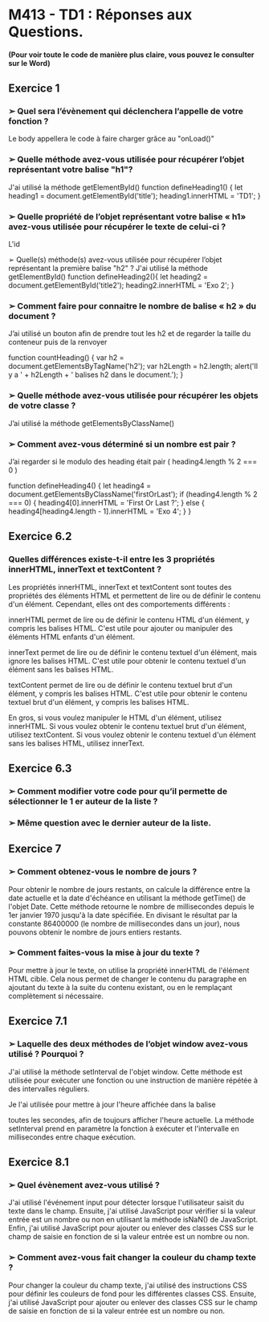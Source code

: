 # M413 - TD1 : Réponses aux Questions. 
#### (Pour voir toute le code de manière plus claire, vous pouvez le consulter sur le Word)

## Exercice 1

### ➢ Quel sera l’évènement qui déclenchera l’appelle de votre fonction ?
Le body appellera le code à faire charger grâce au "onLoad()" 

### ➢ Quelle méthode avez-vous utilisée pour récupérer l’objet représentant votre balise "h1"?
J'ai utilisé la méthode getElementById()
function defineHeading1() {
   let heading1 = document.getElementById('title');
   heading1.innerHTML = 'TD1';
}

### ➢ Quelle propriété de l’objet représentant votre balise « h1» avez-vous utilisée pour récupérer le texte de celui-ci ?
L'id 

➢ Quelle(s) méthode(s) avez-vous utilisée pour récupérer l’objet représentant la première balise "h2" ?
J'ai utilisé la méthode getElementById()
function defineHeading2(){
   let heading2 = document.getElementById('title2');
   heading2.innerHTML = 'Exo 2';
}

### ➢ Comment faire pour connaitre le nombre de balise « h2 » du document ?

J’ai utilisé un bouton afin de prendre tout les h2 et de regarder la taille du conteneur puis de la renvoyer

function countHeading() {
        var h2 = document.getElementsByTagName('h2');
        var h2Length = h2.length;
        alert('Il y a ' + h2Length + ' balises h2 dans le document.');
    }

### ➢ Quelle méthode avez-vous utilisée pour récupérer les objets de votre classe ?
J’ai utilisé la méthode getElementsByClassName()

### ➢ Comment avez-vous déterminé si un nombre est pair ?
J’ai regarder si le modulo des heading était pair ( heading4.length % 2 === 0 )

function defineHeading4() {
   let heading4 = document.getElementsByClassName('firstOrLast');
   if (heading4.length % 2 === 0) {
      heading4[0].innerHTML = 'First Or Last ?';
   } else {
      heading4[heading4.length - 1].innerHTML = 'Exo 4';
   }
}


## Exercice 6.2

### Quelles différences existe-t-il entre les 3 propriétés innerHTML, innerText et textContent ?

Les propriétés innerHTML, innerText et textContent sont toutes des propriétés des éléments HTML et permettent de lire ou de définir le contenu d'un élément. Cependant, elles ont des comportements différents :

innerHTML permet de lire ou de définir le contenu HTML d'un élément, y compris les balises HTML. C'est utile pour ajouter ou manipuler des éléments HTML enfants d'un élément.

innerText permet de lire ou de définir le contenu textuel d'un élément, mais ignore les balises HTML. C'est utile pour obtenir le contenu textuel d'un élément sans les balises HTML.

textContent permet de lire ou de définir le contenu textuel brut d'un élément, y compris les balises HTML. C'est utile pour obtenir le contenu textuel brut d'un élément, y compris les balises HTML.

En gros, si vous voulez manipuler le HTML d'un élément, utilisez innerHTML. Si vous voulez obtenir le contenu textuel brut d'un élément, utilisez textContent. Si vous voulez obtenir le contenu textuel d'un élément sans les balises HTML, utilisez innerText.


## Exercice 6.3

### ➢ Comment modifier votre code pour qu’il permette de sélectionner le 1 er auteur de la liste ? 

<meta name="author" content="Auteur 1">
<meta name="author" content="Auteur 2">
<meta name="author" content="Auteur 3">
<meta name="description" content="Description de la page">
<meta name="keywords" content="mots clés">

<div id="update-date"></div>

<script>
    function dateAlter() {
        var lastModified = new Date(document.lastModified);
        var date = lastModified.toLocaleDateString();
        var author = document.querySelector("meta[name='author']").getAttribute("content");
        document.querySelector("#update-date").innerHTML = "Dernière modification : " + date + " par " + author;
    }

    window.onload = dateAlter;
</script>


### ➢ Même question avec le dernier auteur de la liste.

<meta name="author" content="Auteur 1">
<meta name="author" content="Auteur 2">
<meta name="author" content="Auteur 3">
<meta name="description" content="Description de la page">
<meta name="keywords" content="mots clés">

<div id="update-date"></div>

<script>
    function dateAlter() {
        var lastModified = new Date(document.lastModified);
        var date = lastModified.toLocaleDateString();
        var authors = document.querySelectorAll("meta[name='author']");
        var author = authors[authors.length - 1].getAttribute("content");
        document.querySelector("#update-date").innerHTML = "Dernière modification : " + date + " par " + author;
    }

    window.onload = dateAlter;
</script>


## Exercice 7
### ➢ Comment obtenez-vous le nombre de jours ?
Pour obtenir le nombre de jours restants, on calcule la différence entre la date actuelle et la date d'échéance en utilisant la méthode getTime() de l'objet Date. Cette méthode retourne le nombre de millisecondes depuis le 1er janvier 1970 jusqu'à la date spécifiée. En divisant le résultat par la constante 86400000 (le nombre de millisecondes dans un jour), nous pouvons obtenir le nombre de jours entiers restants.
### ➢ Comment faites-vous la mise à jour du texte ?
Pour mettre à jour le texte, on utilise la propriété innerHTML de l'élément HTML cible. Cela nous permet de changer le contenu du paragraphe en ajoutant du texte à la suite du contenu existant, ou en le remplaçant complètement si nécessaire.

## Exercice 7.1

### ➢ Laquelle des deux méthodes de l’objet window avez-vous utilisé ? Pourquoi ?

J'ai utilisé la méthode setInterval de l'objet window. Cette méthode est utilisée pour exécuter une fonction ou une instruction de manière répétée à des intervalles réguliers.

Je l'ai utilisée pour mettre à jour l'heure affichée dans la balise <p> toutes les secondes, afin de toujours afficher l'heure actuelle. La méthode setInterval prend en paramètre la fonction à exécuter et l'intervalle en millisecondes entre chaque exécution.

## Exercice 8.1

### ➢ Quel évènement avez-vous utilisé ? 

J'ai utilisé l'événement input pour détecter lorsque l'utilisateur saisit du texte dans le champ. Ensuite, j'ai utilisé JavaScript pour vérifier si la valeur entrée est un nombre ou non en utilisant la méthode isNaN() de JavaScript. Enfin, j'ai utilisé JavaScript pour ajouter ou enlever des classes CSS sur le champ de saisie en fonction de si la valeur entrée est un nombre ou non.

### ➢ Comment avez-vous fait changer la couleur du champ texte ?

Pour changer la couleur du champ texte, j'ai utilisé des instructions CSS pour définir les couleurs de fond pour les différentes classes CSS. Ensuite, j'ai utilisé JavaScript pour ajouter ou enlever des classes CSS sur le champ de saisie en fonction de si la valeur entrée est un nombre ou non.

